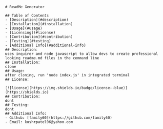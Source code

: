 
    # ReadMe Generator
    
    ## Table of Contents 
    - [Description](#description)
    - [Installation](#installation)
    - [Usage](#usage)
    - [Licensing](#license)
    - [Contribution](#contribution)
    - [Testing](#testing)
    - [Additional Info](#additional-info)
    ## Description:
    uses inquirer and node javascript to allow devs to create professional looking readme.md files in the command line
    ## Installation:
    clone
    ## Usage:
    after cloning, run 'node index.js' in integrated terminal
    ## License:
    
    [![license](https://img.shields.io/badge/license--blue)](https://shields.io)
    ## Contribution:
    dont
    ## Testing:
    dont
    ## Additional Info:
    - Github: [family60](https://github.com/family60)
    - Email: kushrpatel06@yahoo.com 
    
